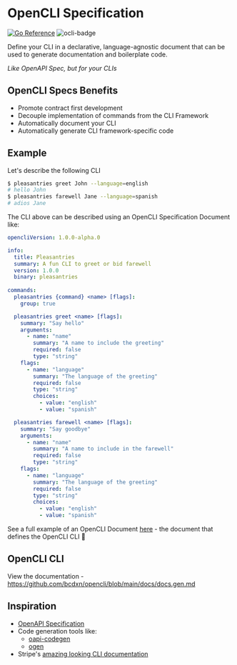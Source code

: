 # OpenCLI Specification

[![Go Reference](https://pkg.go.dev/badge/github.com/bcdxn/opencli.svg)](https://pkg.go.dev/github.com/bcdxn/opencli)
![ocli-badge](https://img.shields.io/badge/OpenCLI_Spec-Compliant-brightgreen?link=https%3A%2F%2Fgithub.com%2Fbcdxn%2Fopencli)

Define your CLI in a declarative, language-agnostic document that can be used to generate documentation and boilerplate code.

_Like OpenAPI Spec, but for your CLIs_

## OpenCLI Specs Benefits

- Promote contract first development
- Decouple implementation of commands from the CLI Framework
- Automatically document your CLI
- Automatically generate CLI framework-specific code

## Example

Let's describe the following CLI

```sh
$ pleasantries greet John --language=english
# hello John
$ pleasantries farewell Jane --language=spanish
# adios Jane
```

The CLI above can be described using an OpenCLI Specification Document like:

```yaml
opencliVersion: 1.0.0-alpha.0

info:
  title: Pleasantries
  summary: A fun CLI to greet or bid farewell
  version: 1.0.0
  binary: pleasantries
      
commands:
  pleasantries {command} <name> [flags]:
    group: true

  pleasantries greet <name> [flags]:
    summary: "Say hello"
    arguments:
      - name: "name"
        summary: "A name to include the greeting"
        required: false
        type: "string"
    flags:
      - name: "language"
        summary: "The language of the greeting"
        required: false
        type: "string"
        choices:
          - value: "english"
          - value: "spanish"

  pleasantries farewell <name> [flags]:
    summary: "Say goodbye"
    arguments:
      - name: "name"
        summary: "A name to include in the farewell"
        required: false
        type: "string"
    flags:
      - name: "language"
        summary: "The language of the greeting"
        required: false
        type: "string"
        choices:
          - value: "english"
          - value: "spanish"
```

See a full example of an OpenCLI Document [here](https://github.com/bcdxn/opencli/blob/main/internal/cli.ocs.yaml) - the document that defines the OpenCLI CLI 🤯

## OpenCLI CLI

View the documentation - https://github.com/bcdxn/opencli/blob/main/docs/docs.gen.md

## Inspiration

* [OpenAPI Specification](https://swagger.io/specification/)
* Code generation tools like:
  - [oapi-codegen](https://github.com/oapi-codegen/oapi-codegen)
  - [ogen](https://ogen.dev)
* Stripe's [amazing looking CLI documentation](https://docs.stripe.com/cli)
